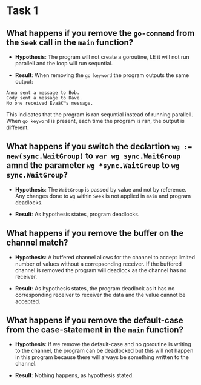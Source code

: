 # Task 1

## What happens if you remove the `go-command` from the `Seek` call in the `main` function?

* **Hypothesis**: The program will not create a goroutine, I.E it will not run parallell and the loop will run sequntial.

* **Result**: When removing the `go keyword` the program outputs the same output:

`Anna sent a message to Bob.`\
`Cody sent a message to Dave.`\
`No one received Evaâ€™s message.`

This indicates that the program is ran sequntial instead of running parallell. When `go keyword` is present, each time the program is ran, the output is different.

## What happens if you switch the declartion `wg := new(sync.WaitGroup)` to `var wg sync.WaitGroup` amnd the parameter `wg *sync.WaitGroup` to `wg sync.WaitGroup`?

* **Hypothesis**: The `WaitGroup` is passed by value and not by reference. Any changes done to `wg` within `Seek` is not applied in `main` and program deadlocks.

* **Result**: As hypothesis states, program deadlocks.

## What happens if you remove the buffer on the channel match?

* **Hypothesis**: A buffered channel allows for the channel to accept limited number of values without a correpsonding receiver. If the buffered channel is removed the program will deadlock as the channel has no receiver.

* **Result**: As hypothesis states, the program deadlock as it has no corresponding receiver to receiver the data and the value cannot be accepted.

## What happens if you remove the default-case from the case-statement in the `main` function?

* **Hypothesis**: If we remove the default-case and no goroutine is writing to the channel, the program can be deadlocked but this will not happen in this program because there will always be something written to the channel.

* **Result**: Nothing happens, as hypothesis stated.
